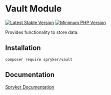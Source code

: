 # Vault Module
[![Latest Stable Version](https://poser.pugx.org/spryker/vault/v/stable.svg)](https://packagist.org/packages/spryker/vault)
[![Minimum PHP Version](https://img.shields.io/badge/php-%3E%3D%208.0-8892BF.svg)](https://php.net/)

Provides functionality to store data.

## Installation

```
composer require spryker/vault
```

## Documentation

[Spryker Documentation](https://docs.spryker.com)
